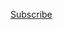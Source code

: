 [Subscribe](https://iorate.github.io/ublacklist/subscribe?name=ublacklist-paper-curation&url=https%3A%2F%2Fraw.githubusercontent.com%2Fkzkadc%2Fublacklist-paper-curation%2Fmain%2FuBlacklist.txt)
